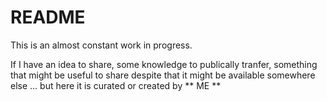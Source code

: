 # README #

This is an almost constant work in progress.

If I have an idea to share, some knowledge to publically tranfer, something that might be useful to share despite that it might be available somewhere else ... but here it is curated or created by ** ME **

